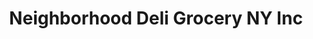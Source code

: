 ---
title: "Neighborhood Deli Grocery NY Inc"
url: /new-york/neighborhood-deli-grocery-ny-inc/
shop: Lebensmittel
---